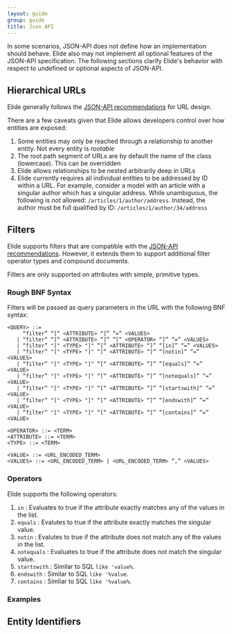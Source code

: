 ```yaml
---
layout: guide
group: guide
title: Json API
---
```


In some scenarios, JSON-API does not define how an implementation should behave.  Elide also may not implement all optional features of the
JSON-API specification.  The following sections clarify Elide's behavior with respect to undefined or optional aspects of JSON-API.

## Hierarchical URLs

Elide generally follows the [JSON-API recommendations](http://jsonapi.org/recommendations/) for URL design.

There are a few caveats given that Elide allows developers control over how entities are exposed:

1. Some entities may only be reached through a relationship to another entity.  Not every entity is _rootable_
1. The root path segment of URLs are by default the name of the class (lowercase).  This can be overridden
1. Elide allows relationships to be nested arbitrarily deep in URLs
1. Elide currently requires all individual entities to be addressed by ID within a URL.  For example, consider a model with an article with a singular author which has a singular address.   While unambiguous, the following is *not* allowed: `/articles/1/author/address`.  Instead, the author must be full qualified by ID: `/articles/1/author/34/address`

## Filters

Elide supports filters that are compatible with the [JSON-API recommendations](http://jsonapi.org/recommendations/).
However, it extends them to support additional filter operator types and compound documents.

Filters are only supported on attributes with simple, primitive types.

### Rough BNF Syntax

Filters will be passed as query parameters in the URL with the following BNF syntax:

```
<QUERY> ::= 
     “filter” “[“ <ATTRIBUTE> “]” “=” <VALUES>
   | “filter” “[“ <ATTRIBUTE> “]” “[“ <OPERATOR> “]” “=” <VALUES> 
   | “filter” "[" <TYPE> "]" “[“ <ATTRIBUTE> “]” “[in]” “=” <VALUES> 
   | “filter” "[" <TYPE> "]" “[“ <ATTRIBUTE> “]” “[notin]” “=” <VALUES> 
   | “filter” "[" <TYPE> "]" “[“ <ATTRIBUTE> “]” “[equals]” “=” <VALUE> 
   | “filter” "[" <TYPE> "]" “[“ <ATTRIBUTE> “]” “[notequals]” “=” <VALUE> 
   | “filter” "[" <TYPE> "]" “[“ <ATTRIBUTE> “]” “[startswith]” “=” <VALUE> 
   | “filter” "[" <TYPE> "]" “[“ <ATTRIBUTE> “]” “[endswith]” “=” <VALUE> 
   | “filter” "[" <TYPE> "]" “[“ <ATTRIBUTE> “]” “[contains]” “=” <VALUE> 

<OPERATOR> ::= <TERM>
<ATTRIBUTE> ::= <TERM>
<TYPE> ::= <TERM>

<VALUE> ::= <URL_ENCODED_TERM> 
<VALUES> ::= <URL_ENCODED_TERM> | <URL_ENCODED_TERM> “,” <VALUES>

```

### Operators

Elide supports the following operators:

1. `in` : Evaluates to true if the attribute exactly matches any of the values in the list.
1. `equals` : Evalutes to true if the attribute exactly matches the singular value.
1. `notin` : Evalutes to true if the attribute does not match any of the values in the list.
1. `notequals` : Evaluates to true if the attribute does not match the singular value.
1. `startswith` : Similar to SQL `like 'value%`.
1. `endswith` : Similar to SQL `like '%value`.
1. `contains` : Simliar to SQL `like '%value%`.

### Examples

## Entity Identifiers
